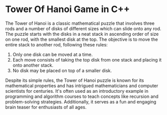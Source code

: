# Tower Of Hanoi Game in C++
The Tower of Hanoi is a classic mathematical puzzle that involves three rods and a number of disks of different sizes which can slide onto any rod. The puzzle starts with the disks in a neat stack in ascending order of size on one rod, with the smallest disk at the top. The objective is to move the entire stack to another rod, following these rules:

1. Only one disk can be moved at a time.
2. Each move consists of taking the top disk from one stack and placing it onto another stack.
3. No disk may be placed on top of a smaller disk.

Despite its simple rules, the Tower of Hanoi puzzle is known for its mathematical properties and has intrigued mathematicians and computer scientists for centuries. It's often used as an introductory example in programming and algorithm courses to teach concepts like recursion and problem-solving strategies. Additionally, it serves as a fun and engaging brain teaser for enthusiasts of all ages.
